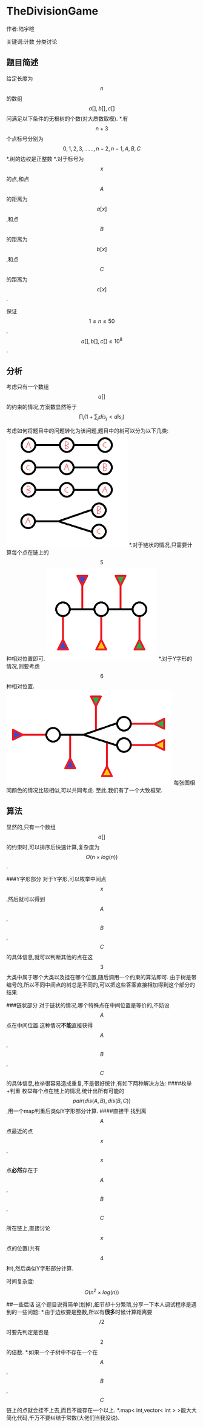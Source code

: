 # TheDivisionGame
作者:陆宇暄

关键词:计数 分类讨论

## 题目简述
给定长度为$$n$$的数组$$a[],b[],c[]$$问满足以下条件的无根树的个数(对大质数取模).
*.有$$n+3$$个点标号分别为$$0,1,2,3,......,n-2,n-1,A,B,C$$
*.树的边权是正整数
*.对于标号为$$x$$的点,和点$$A$$的距离为$$a[x]$$,和点$$B$$的距离为$$b[x]$$,和点$$C$$的距离为$$c[x]$$.

保证$$1 \leq n \leq 50 $$,$$a[],b[],c[] \leq 10^8$$.

## 分析
考虑只有一个数组$$a[]$$的约束的情况,方案数显然等于$$\prod_i(1+\sum_j dis_j<dis_i)$$

考虑如何将题目中的问题转化为该问题,题目中的树可以分为以下几类:
![](/TC-SRM-565-div1-1000/img1.png)
*.对于链状的情况,只需要计算每个点在链上的$$5$$种相对位置即可.
![](/TC-SRM-565-div1-1000/img2.png)
*.对于Y字形的情况,则要考虑$$6$$种相对位置.
![](/TC-SRM-565-div1-1000/img3.png)
每张图相同颜色的情况比较相似,可以共同考虑.
至此,我们有了一个大致框架.

## 算法
显然的,只有一个数组$$a[]$$的约束时,可以排序后快速计算,复杂度为$$O(n \times log(n))$$.

###Y字形部分
对于Y字形,可以枚举中间点$$x$$,然后就可以得到$$A$$,$$B$$,$$C$$的具体信息,就可以判断其他的点在这$$3$$大类中属于哪个大类以及挂在哪个位置,随后调用一个约束的算法即可.
由于树是带编号的,所以不同中间点的树总是不同的,可以把这些答案直接相加得到这个部分的结果.

###链状部分
对于链状的情况,哪个特殊点在中间位置是等价的,不妨设$$A$$点在中间位置.这种情况**不能**直接获得$$A$$,$$B$$,$$C$$的具体信息,枚举很容易造成重复,不是很好统计,有如下两种解决方法:
####枚举+判重
枚举每个点在链上的情况,统计出所有可能的$$pair(dis(A,B),dis(B,C))$$,用一个map判重后类似Y字形部分计算.
####直接干
找到离$$A$$点最近的点$$x$$,$$x$$点**必然**存在于$$A$$,$$B$$,$$C$$所在链上,直接讨论$$x$$点的位置(共有$$4$$种),然后类似Y字形部分计算.

时间复杂度:   $$O(n^2 \times log(n))$$

##一些后话
这个题目说得简单(划掉),细节却十分繁琐,分享一下本人调试程序是遇到的一些问题:
*.由于边权要是整数,所以有**很多**时候计算距离要$$/2$$时要先判定是否是$$2$$的倍数.
*.如果一个子树中不存在一个在$$A$$,$$B$$,$$C$$链上的点就会挂不上去,而且不能存在一个以上.
*.map< int,vector< int > >能大大简化代码,千万不要纠结于常数(大佬们当我没说).

